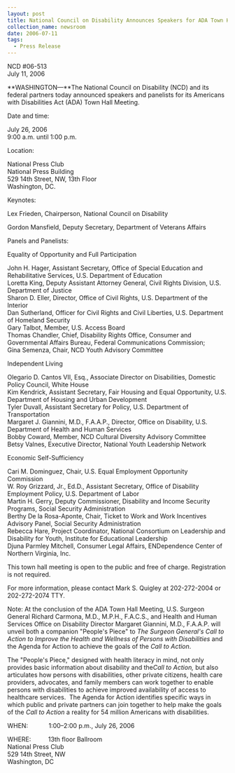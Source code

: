 ```yaml
---
layout: post
title: National Council on Disability Announces Speakers for ADA Town Hall Meeting
collection_name: newsroom
date: 2006-07-11
tags:
  - Press Release
---
```


NCD #06-513\
July 11, 2006

**WASHINGTON—**The National Council on Disability (NCD) and its federal partners today announced speakers and panelists for its Americans with Disabilities Act (ADA) Town Hall Meeting.

Date and time:

July 26, 2006\
9:00 a.m. until 1:00 p.m.

Location:

National Press Club\
National Press Building\
529 14th Street, NW, 13th Floor\
Washington, DC.

Keynotes:

Lex Frieden, Chairperson, National Council on Disability

Gordon Mansfield, Deputy Secretary, Department of Veterans Affairs

Panels and Panelists:

Equality of Opportunity and Full Participation

John H. Hager, Assistant Secretary, Office of Special Education and Rehabilitative Services, U.S. Department of Education\
Loretta King, Deputy Assistant Attorney General, Civil Rights Division, U.S. Department of Justice\
Sharon D. Eller, Director, Office of Civil Rights, U.S. Department of the Interior\
Dan Sutherland, Officer for Civil Rights and Civil Liberties, U.S. Department of Homeland Security  \
Gary Talbot, Member, U.S. Access Board\
Thomas Chandler, Chief, Disability Rights Office, Consumer and Governmental Affairs Bureau, Federal Communications Commission;\
Gina Semenza, Chair, NCD Youth Advisory Committee

Independent Living

Olegario D. Cantos VII, Esq., Associate Director on Disabilities, Domestic Policy Council, White House\
Kim Kendrick, Assistant Secretary, Fair Housing and Equal Opportunity, U.S. Department of Housing and Urban Development  \
Tyler Duvall, Assistant Secretary for Policy, U.S. Department of Transportation  \
Margaret J. Giannini, M.D., F.A.A.P., Director, Office on Disability, U.S. Department of Health and Human Services  \
Bobby Coward, Member, NCD Cultural Diversity Advisory Committee\
Betsy Valnes, Executive Director, National Youth Leadership Network

Economic Self-Sufficiency

Cari M. Dominguez, Chair, U.S. Equal Employment Opportunity Commission  \
W. Roy Grizzard, Jr., Ed.D., Assistant Secretary, Office of Disability Employment Policy, U.S. Department of Labor  \
Martin H. Gerry, Deputy Commissioner, Disability and Income Security Programs, Social Security Administration  \
Berthy De la Rosa-Aponte, Chair, Ticket to Work and Work Incentives Advisory Panel, Social Security Administration  \
Rebecca Hare, Project Coordinator, National Consortium on Leadership and Disability for Youth, Institute for Educational Leadership      \
Djuna Parmley Mitchell, Consumer Legal Affairs, ENDependence Center of Northern Virginia, Inc.

This town hall meeting is open to the public and free of charge. Registration is not required.

For more information, please contact Mark S. Quigley at 202-272-2004 or 202-272-2074 TTY.

Note: At the conclusion of the ADA Town Hall Meeting, U.S. Surgeon General Richard Carmona, M.D., M.P.H., F.A.C.S., and Health and Human Services Office on Disability Director Margaret Giannini, M.D., F.A.A.P. will unveil both a companion "People's Piece" to *The Surgeon General's Call to Action to Improve the Health and Wellness of Persons with Disabilities* and the Agenda for Action to achieve the goals of the *Call to Action*.

The "People's Piece," designed with health literacy in mind, not only provides basic information about disability and the*Call to Action,* but also articulates how persons with disabilities, other private citizens, health care providers, advocates, and family members can work together to enable persons with disabilities to achieve improved availability of access to healthcare services.  The Agenda for Action identifies specific ways in which public and private partners can join together to help make the goals of the *Call to Action* a reality for 54 million Americans with disabilities.

WHEN:            1:00–2:00 p.m., July 26, 2006

WHERE:          13th floor Ballroom\
National Press Club\
529 14th Street, NW\
Washington, DC
